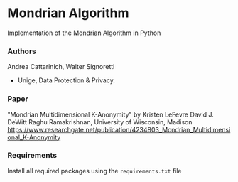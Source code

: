 # Mondrian Algorithm

Implementation of the Mondrian Algorithm in Python

### Authors
Andrea Cattarinich, Walter Signoretti    
- Unige, Data Protection & Privacy.

### Paper
"Mondrian Multidimensional K-Anonymity" 
by Kristen LeFevre David J. DeWitt Raghu Ramakrishnan, University of Wisconsin, Madison
https://www.researchgate.net/publication/4234803_Mondrian_Multidimensional_K-Anonymity

### Requirements
Install all required packages using the `requirements.txt` file
